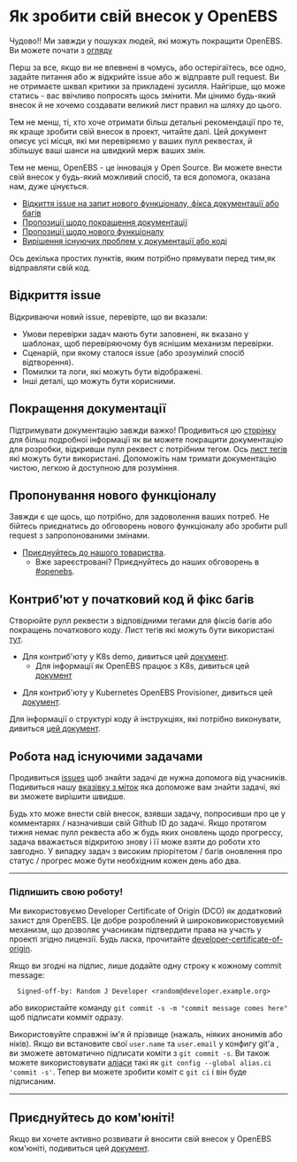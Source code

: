 # Як зробити свій внесок у OpenEBS

Чудово!! Ми завжди у пошуках людей, які можуть покращити OpenEBS. Ви можете почати з [огляду](./contribute/design/README.md)

Перш за все, якщо ви не впевнені в чомусь, або остерігаїтесь, все одно, задайте питання або ж відкрийте issue або ж відправте pull request. Ви не отримаєте шквал критики за прикладені зусилля. Найгірше, що може статись - вас ввічливо попросять щось змінити. Ми цінимо будь-який внесок й не хочемо создавати великий лист правил на шляху до цього.

Тем не менш, ті, хто хоче отримати більш детальні рекомендації про те, як краще зробити свій внесок в проект, читайте далі. Цей документ описує усі місця, які ми перевіряємо у ваших пулл реквестах, й збільшує ваші шанси на швидкий мерж ваших змін.

Тем не менш, OpenEBS - це інновація у Open Source. Ви можете внести свій внесок у будь-який можливий спосіб, та вся допомога, оказана нам, дуже цінується. 

- [Відкиття issue на запит нового функціоналу, фікса документації або багів](#відкриття-issue)
- [Пропозиції щодо покращення документації](#покращення-документації) 
- [Пропозиції щодо нового функціоналу](#пропонування-нового-функціоналу)
- [Вирішення існуючих проблем у документації або коді](#контриб'ют-у-початковий-код-й-фікс-багів)

Ось декілька простих пунктів, яким потрібно прямувати перед тим,як відправляти свій код. 

## Відкриття issue

Відкриваючи новий issue, перевірте, що ви вказали:
- Умови перевірки задач мають бути заповнені, як вказано у шаблонах, щоб перевіряючому був яснішим механизм перевірки.
- Сценарій, при якому сталося issue (або зрозумілий спосіб відтворення).
- Помилки та логи, які можуть бути відображені.
- Інші деталі, що можуть бути корисними.

## Покращення документації

Підтримувати документацію завжди важко! Продивиться цю [сторінку](./contribute/CONTRIBUTING-TO-DEVELOPER-DOC.md) для більш подробної інформації як ви можете покращити документацію для розробки, відкривши пулл реквест с потрібним тегом. Ось [лист тегів](./contribute/labels-of-issues.md) які можуть бути використані. Допоможіть нам тримати документацію чистою, легкою й доступною для розуміння.

## Пропонування нового функціоналу

Завжди є ще щось, що потрібно, для задоволення ваших потреб. Не бійтесь приєднатись до обговорень нового функціоналу або зробити pull request з запропонованими змінами. 

- [Приєднуйтесь до нашого товариства](https://kubernetes.slack.com).
  - Вже зареєстровані? Приєднуйтесь до наших обговорень в [#openebs](https://kubernetes.slack.com/messages/openebs/).

## Контриб'ют у початковий код й фікс багів

Створюйте рулл реквести з відповідними тегами для фіксів багів або покращень початкового коду. Лист тегів які можуть бути використані [тут](./contribute/labels-of-issues.md).

* Для контриб'юту у K8s demo, дивиться цей [документ](./contribute/CONTRIBUTING-TO-K8S-DEMO.md).
	- Для інформації як OpenEBS працює з K8s, дивиться цей [документ](./k8s/README.md) 
-  Для контриб'юту у Kubernetes OpenEBS Provisioner, дивиться цей [документ](./contribute/CONTRIBUTING-TO-KUBERNETES-OPENEBS-PROVISIONER.md).
	
Для інформації о структурі коду й інструкціях, які потрібно виконувати, дивиться [цей документ](./contribute/design/code-structuring.md).

## Робота над існуючими задачами
Продивиться [issues](https://github.com/openebs/openebs/issues) щоб знайти задачі де нужна допомога від учасників. Подивиться нашу [вказівку з міток](./contribute/labels-of-issues.md) яка допоможе вам знайти задачі, які ви зможете вирішити швидше.

Будь хто може внести свій внесок, взявши задачу, попросивши про це у комментарях / назначивши свій Github ID до задачі. Якщо протягом тижня немає пулл реквеста або ж будь яких оновлень щодо прогрессу, задача вважається відкритою знову і її може взяти до роботи хто завгодно. У випадку задач з високим пріорітетом / багів оновлення про статус / прогрес може бути необхідним кожен день або два. 

---
### Підпишить свою роботу!

Ми використовуємо Developer Certificate of Origin (DCO) як додатковий захист для OpenEBS. Це добре розроблений й широковикористовуємий механизм, що дозволяє учасникам підтвердити права на участь у проекті згідно лицензії. Будь ласка, прочитайте [developer-certificate-of-origin](./contribute/developer-certificate-of-origin).

Якщо ви згодні на підпис, лише додайте одну строку к кожному commit message:

````
  Signed-off-by: Random J Developer <random@developer.example.org>
````
або використайте команду `git commit -s -m "commit message comes here"` щоб підписати комміт одразу.

Використовуйте справжні ім'я й прізвище (нажаль, ніяких анонимів або ніків). Якщо ви встановите свої `user.name` та `user.email` у конфигу git'a , ви зможете автоматично підписати коміти з  `git commit -s`. Ви також можете використовувати  [аліаси](https://git-scm.com/book/en/v2/Git-Basics-Git-Aliases) такі як `git config --global alias.ci 'commit -s'`. Тепер ви можете зробити коміт с  `git ci` і він буде підписаним.

---

## Приєднуйтесь до ком'юніті!

Якщо ви хочете активно розвивати й вносити свій внесок у OpenEBS ком'юніті, подивиться цей [документ](./community/README.md).
